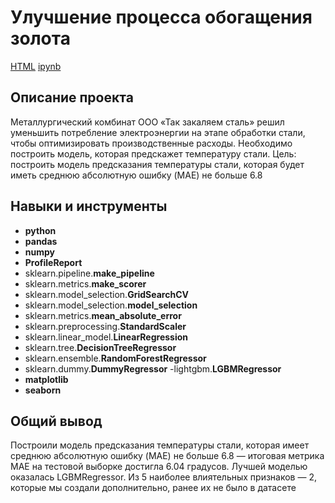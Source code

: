 # Улучшение процесса обогащения золота

[HTML](https://github.com/aq2003/Portfolio/blob/main/Gold%20Recovery/P9_Portfolio.html)     [ipynb](https://github.com/aq2003/Portfolio/blob/main/Gold%20Recovery/P9_Portfolio.ipynb)

## Описание проекта

Металлургический комбинат ООО «Так закаляем сталь» решил уменьшить потребление электроэнергии на этапе обработки стали, чтобы оптимизировать производственные расходы. Необходимо построить модель, которая предскажет температуру стали.
Цель: построить модель предсказания температуры стали, которая будет иметь среднюю абсолютную ошибку (MAE) не больше 6.8



## Навыки и инструменты

- **python**
- **pandas**
- **numpy**
- **ProfileReport**
- sklearn.pipeline.**make_pipeline**
- sklearn.metrics.**make_scorer**
- sklearn.model_selection.**GridSearchCV**
- sklearn.model_selection.**model_selection**
- sklearn.metrics.**mean_absolute_error**
- sklearn.preprocessing.**StandardScaler**
- sklearn.linear_model.**LinearRegression**
- sklearn.tree.**DecisionTreeRegressor**
- sklearn.ensemble.**RandomForestRegressor**
- sklearn.dummy.**DummyRegressor**
-lightgbm.**LGBMRegressor**
- **matplotlib**
- **seaborn**

## 

## Общий вывод

Построили модель предсказания температуры стали, которая имеет среднюю абсолютную ошибку (MAE) не больше 6.8 — итоговая метрика MAE на тестовой выборке достигла 6.04 градусов. Лучшей моделью оказалась LGBMRegressor. Из 5 наиболее влиятельных признаков — 2, которые мы создали дополнительно, ранее их не было в датасете
